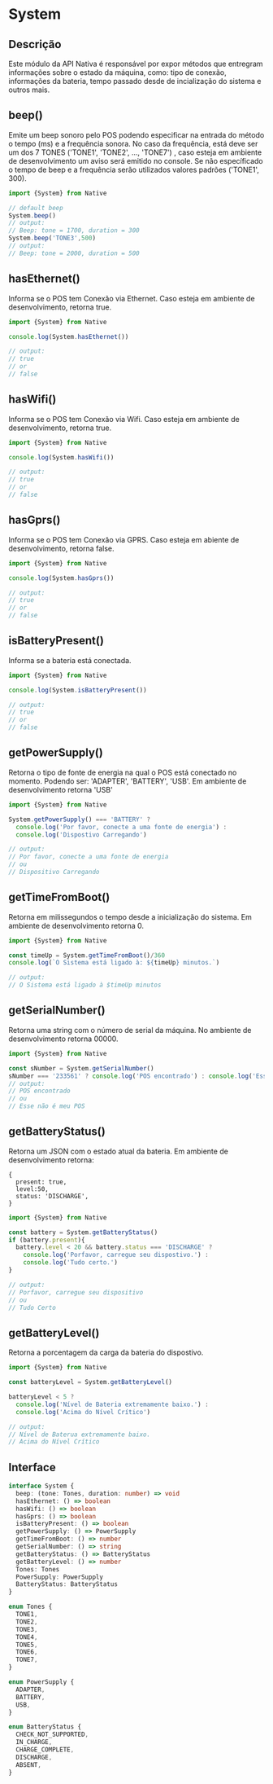 # System

## Descrição

Este módulo da API Nativa é responsável por expor métodos que entregram informações sobre o estado da máquina, como: tipo de conexão, informações da bateria, tempo passado desde de incialização do sistema e outros mais.

## beep()

Emite um beep sonoro pelo POS podendo especificar na entrada do método o tempo (ms) e a frequência sonora. No caso da frequência, está deve ser um dos 7 TONES ('TONE1', 'TONE2', ..., 'TONE7') , caso esteja em ambiente de desenvolvimento um aviso será emitido no console. Se não específicado o tempo de beep e a frequência serão utilizados valores padrões ('TONE1', 300).

```javascript
import {System} from Native

// default beep
System.beep()
// output:
// Beep: tone = 1700, duration = 300
System.beep('TONE3',500)
// output:
// Beep: tone = 2000, duration = 500
```

## hasEthernet()

Informa se o POS tem Conexão via Ethernet. Caso esteja em ambiente de desenvolvimento, retorna true.

```javascript
import {System} from Native

console.log(System.hasEthernet())

// output:
// true
// or
// false
```

## hasWifi()

Informa se o POS tem Conexão via Wifi. Caso esteja em ambiente de desenvolvimento, retorna true.

```javascript
import {System} from Native

console.log(System.hasWifi())

// output:
// true
// or
// false
```

## hasGprs()

Informa se o POS tem Conexão via GPRS. Caso esteja em abiente de desenvolvimento, retorna false.

```javascript
import {System} from Native

console.log(System.hasGprs())

// output:
// true
// or
// false
```

## isBatteryPresent()

Informa se a bateria está conectada.

```javascript
import {System} from Native

console.log(System.isBatteryPresent())

// output:
// true
// or
// false
```

## getPowerSupply()

Retorna o tipo de fonte de energia na qual o POS está conectado no momento. Podendo ser:
'ADAPTER', 'BATTERY', 'USB'. Em ambiente de desenvolvimento retorna 'USB'

```javascript
import {System} from Native

System.getPowerSupply() === 'BATTERY' ?
  console.log('Por favor, conecte a uma fonte de energia') :
  console.log('Dispostivo Carregando')

// output:
// Por favor, conecte a uma fonte de energia
// ou
// Dispositivo Carregando
```

## getTimeFromBoot()

Retorna em milissegundos o tempo desde a inicialização do sistema. Em ambiente de desenvolvimento retorna 0.

```javascript
import {System} from Native

const timeUp = System.getTimeFromBoot()/360
console.log(`O Sistema está ligado à: ${timeUp} minutos.`)

// output:
// O Sistema está ligado à $timeUp minutos
```

## getSerialNumber()

Retorna uma string com o número de serial da máquina. No ambiente de desenvolvimento retorna 00000.

```javascript
import {System} from Native

const sNumber = System.getSerialNumber()
sNumber === '233561' ? console.log('POS encontrado') : console.log('Esse não é meu POS')
// output:
// POS encontrado
// ou
// Esse não é meu POS
```

## getBatteryStatus()

Retorna um JSON com o estado atual da bateria. Em ambiente de desenvolvimento retorna:

```
{
  present: true,
  level:50,
  status: 'DISCHARGE',
}
```

```javascript
import {System} from Native

const battery = System.getBatteryStatus()
if (battery.present){
  battery.level < 20 && battery.status === 'DISCHARGE' ?
    console.log('Porfavor, carregue seu dispostivo.') :
    console.log('Tudo certo.')
}

// output:
// Porfavor, carregue seu dispositivo
// ou
// Tudo Certo
```

## getBatteryLevel()

Retorna a porcentagem da carga da bateria do dispostivo.

```javascript
import {System} from Native

const batteryLevel = System.getBatteryLevel()

batteryLevel < 5 ?
  console.log('Nível de Bateria extremamente baixo.') :
  console.log('Acima do Nível Crítico')

// output:
// Nível de Baterua extremamente baixo.
// Acima do Nível Crítico
```

## Interface

```ts
interface System {
  beep: (tone: Tones, duration: number) => void
  hasEthernet: () => boolean
  hasWifi: () => boolean
  hasGprs: () => boolean
  isBatteryPresent: () => boolean
  getPowerSupply: () => PowerSupply
  getTimeFromBoot: () => number
  getSerialNumber: () => string
  getBatteryStatus: () => BatteryStatus
  getBatteryLevel: () => number
  Tones: Tones
  PowerSupply: PowerSupply
  BatteryStatus: BatteryStatus
}

enum Tones {
  TONE1,
  TONE2,
  TONE3,
  TONE4,
  TONE5,
  TONE6,
  TONE7,
}

enum PowerSupply {
  ADAPTER,
  BATTERY,
  USB,
}

enum BatteryStatus {
  CHECK_NOT_SUPPORTED,
  IN_CHARGE,
  CHARGE_COMPLETE,
  DISCHARGE,
  ABSENT,
}
```